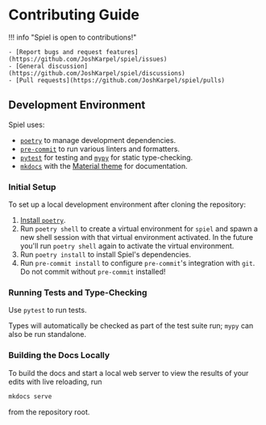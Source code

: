 # Contributing Guide

!!! info "Spiel is open to contributions!"

    - [Report bugs and request features](https://github.com/JoshKarpel/spiel/issues)
    - [General discussion](https://github.com/JoshKarpel/spiel/discussions)
    - [Pull requests](https://github.com/JoshKarpel/spiel/pulls)

## Development Environment

Spiel uses:

- [`poetry`](https://python-poetry.org) to manage development dependencies.
- [`pre-commit`](https://pre-commit.com) to run various linters and formatters.
- [`pytest`](https://docs.pytest.org) for testing and [`mypy`](https://mypy-lang.org) for static type-checking.
- [`mkdocs`](https://www.mkdocs.org) with the [Material theme](https://squidfunk.github.io/mkdocs-material) for documentation.

### Initial Setup

To set up a local development environment after cloning the repository:

1. [Install `poetry`](https://python-poetry.org/docs/#installation).
2. Run `poetry shell` to create a virtual environment for `spiel` and spawn a new shell session with that virtual environment activated.
   In the future you'll run `poetry shell` again to activate the virtual environment.
3. Run `poetry install` to install Spiel's dependencies.
4. Run `pre-commit install` to configure `pre-commit`'s integration with `git`.
   Do not commit without `pre-commit` installed!

### Running Tests and Type-Checking

Use `pytest` to run tests.

Types will automatically be checked as part of the test suite run;
`mypy` can also be run standalone.

### Building the Docs Locally

To build the docs and start a local web server to view the results of your edits with live reloading, run
```bash
mkdocs serve
```
from the repository root.
